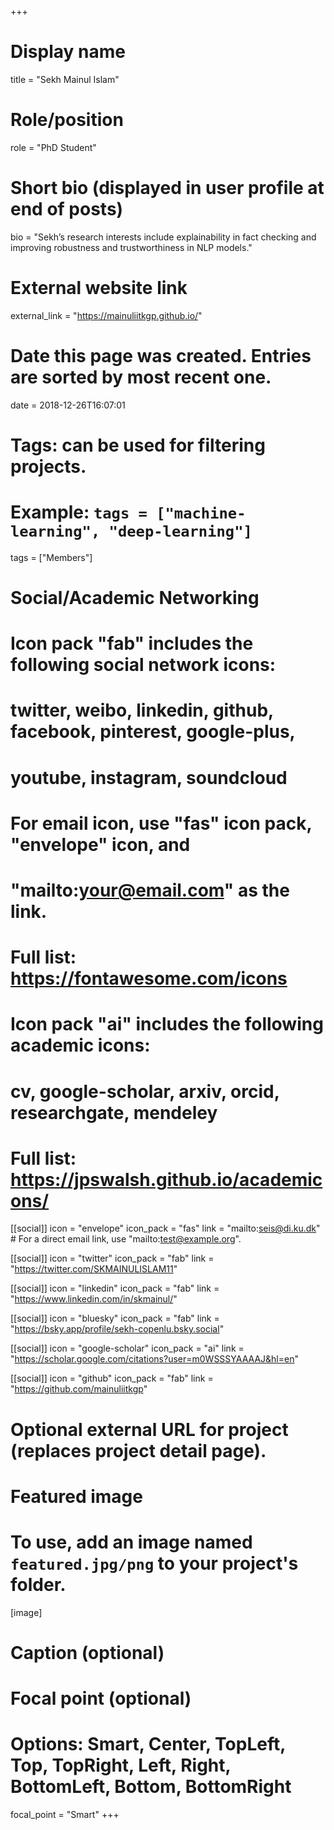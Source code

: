 +++
# Display name
title = "Sekh Mainul Islam"

# Role/position
role = "PhD Student"

# Short bio (displayed in user profile at end of posts)
bio = "Sekh’s research interests include explainability in fact checking and improving robustness and trustworthiness in NLP models."

# External website link
external_link = "https://mainuliitkgp.github.io/"

# Date this page was created. Entries are sorted by most recent one.
date = 2018-12-26T16:07:01

# Tags: can be used for filtering projects.
# Example: `tags = ["machine-learning", "deep-learning"]`
tags = ["Members"]

# Social/Academic Networking
#
# Icon pack "fab" includes the following social network icons:
#
#   twitter, weibo, linkedin, github, facebook, pinterest, google-plus,
#   youtube, instagram, soundcloud
#
#   For email icon, use "fas" icon pack, "envelope" icon, and
#   "mailto:your@email.com" as the link.
#
#   Full list: https://fontawesome.com/icons
#
# Icon pack "ai" includes the following academic icons:
#
#   cv, google-scholar, arxiv, orcid, researchgate, mendeley
#
#   Full list: https://jpswalsh.github.io/academicons/

[[social]]
icon = "envelope"
icon_pack = "fas"
link = "mailto:seis@di.ku.dk"  # For a direct email link, use "mailto:test@example.org".

[[social]]
icon = "twitter"
icon_pack = "fab"
link = "https://twitter.com/SKMAINULISLAM11"

[[social]]
icon = "linkedin"
icon_pack = "fab"
link = "https://www.linkedin.com/in/skmainul/"

[[social]]
  icon = "bluesky"
  icon_pack = "fab"
  link = "https://bsky.app/profile/sekh-copenlu.bsky.social"

[[social]]
icon = "google-scholar"
icon_pack = "ai"
link = "https://scholar.google.com/citations?user=m0WSSSYAAAAJ&hl=en"

[[social]]
icon = "github"
icon_pack = "fab"
link = "https://github.com/mainuliitkgp"


# Optional external URL for project (replaces project detail page).

# Featured image
# To use, add an image named `featured.jpg/png` to your project's folder. 
[image]
  # Caption (optional)

  # Focal point (optional)
  # Options: Smart, Center, TopLeft, Top, TopRight, Left, Right, BottomLeft, Bottom, BottomRight
  focal_point = "Smart"
+++
